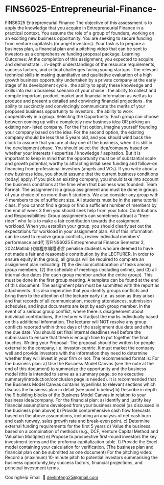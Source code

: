 # FINS6025-Entrepreneurial-Finance-
FINS6025 Entrepreneurial Finance 
The objective of this assessment is to apply the knowledge that you acquire in Entrepreneurial Finance in a practical context. You assume the role of a group of founders, working on an exciting new business opportunity. You are seeking to secure funding from  venture capitalists (or angel investors). Your task is to prepare a business plan, a financial plan and a pitching video that can be sent to investors as a comprehensive funding proposal package. Learning Outcomes: At the completion of this assignment, you expected to acquire and demonstrate: .   in-depth understandings of the resource requirements, success factors, and critical challenges facing young startups .   the relevant technical skills in making quantitative and qualitative evaluation of a high growth business opportunity undertaken by a private company at the early stage of its development cycle .   the ability to apply these knowledge and skills into real a business scenario of your choice .   the ability to collect and compile important product-market and financial information as well as to produce and present a detailed and convincing financial projections .   the ability to succinctly and convincingly communicate the merits of your proposed business opportunity to investors .   the ability to work cooperatively in a group. Selecting the Opportunity: Each group can choose between coming up with a completely new business idea OR picking an existing non-listed company. For the first option, imagine yourself founding your company based on the idea. For the second option, the existing company should be less than 5 years old, and you should wind back the clock to assume that you are at day one of the business, when it is still in the development phase. You should select the idea/company based on whether your interests / expertise / knowledge / aspiration. But it is important to keep in mind that the opportunity must be of substantial scale and growth potential, worthy to attracting initial seed funding and follow-on financing from professional investors (angels and VCs). If you write about a new business idea, you should assume that the current business conditions (today) apply. If you pick an existing company, you should take into account the business conditions at the time when that business was founded. Team Format: The assignment is a group assignment and must be done in groups of your choice of no more than 5 students. We also consider any group with 4 members to be of sufficient size. All students must be in the same tutorial class. If you cannot find a group or find a sufficient number of members by the end of week 3 then you should seek help from your tutor. Contributions and Responsibilities: Group assignments can sometimes attract a “free-rider” who fails to make a fair contribution towards the assignment workload. When you establish your group, you should clearly set out the expectations for workload in your assignment plan. All of this information can be used to resolve group conflicts, review individual members’ performance and代 写FINS6025 Entrepreneurial Finance Semester 2, 2024Matlab 代做程序编程语言 penalise students who are deemed to have not made a fair and reasonable contribution by the LECTURER. In order to ensure equity in the group, all groups will be required to complete an assignment plan indicating: (1) the division/collaboration of tasks among group members, (2) the schedule of meetings (including online), and (3) all internal due dates (for each group member and/or the entire group). This must be done in the first group meeting. A template can be found at the end of this document. The assignment plan must be submitted with the report as attachments. It is also imperative that you identify groups conflicts and bring them to the attention of the lecturer early (i.e. as soon as they arise) and that records of all communication, meeting attendances, submission schedules, and input documents are kept by each group member. In the event of a serious group conflict, where there is disagreement about individual contributions, the lecturer will adjust the marks individually based on this additional information. The lecturer will NOT resolve any group conflicts reported within three days of the assignment due date and after the due date. You should set final internal deadlines well before the submission to ensure that there is enough time to put together the final touches. Writing your Proposal: The proposal should be written for people external to the company, i.e. investor-centric. It must market the company well and provide investors with the information they need to determine whether they will invest in your firm or not. The recommended format is: For the business plan: a)        Use the Business Model Canvas (see the note at the end of this document) to summarize the opportunity and the business model (this is intended to serve as a summary page, so no executive summary/introduction/conclusion page is needed). It is recommended that the Business Model Canvas contains hyperlinks to relevant sections which discuss the business plan in detail (see point b below) b)        Describe in depth the 9 building blocks of the Business Model Canvas in relation to your business idea/company. For the financial plan: a)         Identify and justify key financial assumptions developed from your business model (as discussed in the business plan above) b)        Provide comprehensive cash flow forecasts based on the above assumptions, including an analysis of net cash burn and cash runway, sales growth rate and break-even point. c)         Determine external funding requirements for the first 5 years d)        Value the business based on a combination of methods (e.g., DCF, Venture Capital Method and Valuation Multiples) e)         Propose to prospective first-round investors the key investment terms and the proforma capitalization table. f)         Provide the Excel model containing your calculation for verification. (The business plan and financial plan can be submitted as one document) For the pitching video: Record a (maximum) 10-minute pitch to potential investors summarising the business  opportunity,key success factors, financial projections, and principal investment terms.

Codinghelp Email:  📧 devlinfeng25@gmail.com
